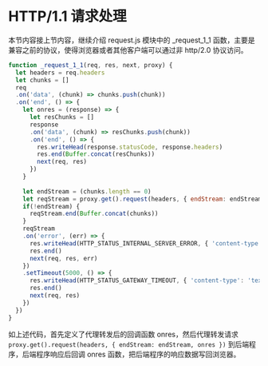 # HTTP/1.1 请求处理

本节内容接上节内容，继续介绍 request.js 模块中的 _request_1_1 函数，主要是兼容之前的协议，使得浏览器或者其他客户端可以通过非 http/2.0 协议访问。

```javascript
function _request_1_1(req, res, next, proxy) {
  let headers = req.headers
  let chunks = []
  req
  .on('data', (chunk) => chunks.push(chunk))
  .on('end', () => {
    let onres = (response) => {
      let resChunks = []
      response
      .on('data', (chunk) => resChunks.push(chunk))
      .on('end', () => {
        res.writeHead(response.statusCode, response.headers)
        res.end(Buffer.concat(resChunks))
        next(req, res)
      })
    }
  
    let endStream = (chunks.length == 0)
    let reqStream = proxy.get().request(headers, { endStream: endStream, onres })
    if(!endStream) {
      reqStream.end(Buffer.concat(chunks))
    }
    reqStream
    .on('error', (err) => {
      res.writeHead(HTTP_STATUS_INTERNAL_SERVER_ERROR, { 'content-type': 'text/html; charset=utf-8' })
      res.end()
      next(req, res, err)
    })
    .setTimeout(5000, () => {
      res.writeHead(HTTP_STATUS_GATEWAY_TIMEOUT, { 'content-type': 'text/html; charset=utf-8' })
      res.end()
      next(req, res)
    })
  })
}
```

如上述代码，首先定义了代理转发后的回调函数 onres，然后代理转发请求 `proxy.get().request(headers, { endStream: endStream, onres })` 到后端程序，后端程序响应后回调 onres 函数，把后端程序的响应数据写回浏览器。